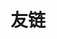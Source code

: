 # 友链
<LinkCard title="本站博客主题" link="https://qbook.open17.vip/" desc="本博客基于vuepress-theme-qbook搭建" />
<LinkCard title="AllenYGY的博客" link="https://allenygy.github.io" desc="校内学习笔记" />
